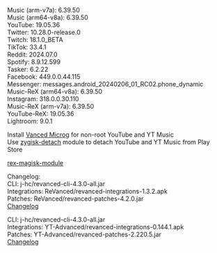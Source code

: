 Music (arm-v7a): 6.39.50  
Music (arm64-v8a): 6.39.50  
YouTube: 19.05.36  
Twitter: 10.28.0-release.0  
Twitch: 18.1.0_BETA  
TikTok: 33.4.1  
Reddit: 2024.07.0  
Spotify: 8.9.12.599  
Tasker: 6.2.22  
Facebook: 449.0.0.44.115  
Messenger: messages.android_20240206_01_RC02.phone_dynamic  
Music-ReX (arm64-v8a): 6.39.50  
Instagram: 318.0.0.30.110  
Music-ReX (arm-v7a): 6.39.50  
YouTube-ReX: 19.05.36  
Lightroom: 9.0.1  

Install [Vanced Microg](https://github.com/TeamVanced/VancedMicroG/releases) for non-root YouTube and YT Music  
Use [zygisk-detach](https://github.com/j-hc/zygisk-detach) module to detach YouTube and YT Music from Play Store  

[rex-magisk-module](https://github.com/LemonyOwO/rex-magisk-module)  

Changelog:  
CLI: j-hc/revanced-cli-4.3.0-all.jar  
Integrations: ReVanced/revanced-integrations-1.3.2.apk  
Patches: ReVanced/revanced-patches-4.2.0.jar  
[Changelog](https://github.com/ReVanced/revanced-patches/releases/tag/v4.2.0)

CLI: j-hc/revanced-cli-4.3.0-all.jar  
Integrations: YT-Advanced/revanced-integrations-0.144.1.apk  
Patches: YT-Advanced/revanced-patches-2.220.5.jar  
[Changelog](https://github.com/YT-Advanced/ReX-patches/releases/tag/v2.220.5)  
